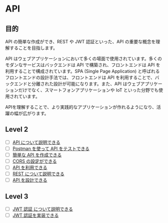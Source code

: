 # API

## 目的

API の簡単な作成ができ、REST や JWT 認証といった、API の重要な概念を理解することを目指します。

API はウェブアプリケーションにおいて多くの場面で使用されています。多くのモダンなサービスはバックエンドは API で構築され、フロントエンドは API を利用することで構成されています。SPA (Single Page Application) と呼ばれるフロントエンドの設計手法では、フロントエンドは API を利用することで、バックエンドと分離された設計が可能になります。また、API はウェブアプリケーションだけでなく、スマートフォンアプリケーションや IoT といった分野でも使用されています。

APIを理解することで、より実践的なアプリケーションが作れるようになり、活躍の幅が広がります。

## Level 2

- [ ] [API について説明できる](/quest/technologies/api/API.md)
- [ ] [Postman を使って API をテストできる](/quest/technologies/api/POSTMAN.md)
- [ ] [簡単な API を作成できる](/quest/technologies/api/EASY_API.md)
- [ ] [CORS の設定ができる](/quest/technologies/api/CORS.md)
- [ ] [API を利用できる](/quest/technologies/api/USE_API.md)
- [ ] [REST について説明できる](/quest/technologies/api/REST.md)
- [ ] [API を設計できる](/quest/technologies/api/DESIGN.md)

## Level 3

- [ ] [JWT 認証 について説明できる](/quest/technologies/api/JWT.md)
- [ ] [JWT 認証を実装できる](/quest/technologies/api/CREATE_JWT.md)
